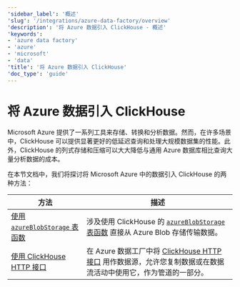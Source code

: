 ```yaml
---
'sidebar_label': '概述'
'slug': '/integrations/azure-data-factory/overview'
'description': '将 Azure 数据引入 ClickHouse - 概述'
'keywords':
- 'azure data factory'
- 'azure'
- 'microsoft'
- 'data'
'title': '将 Azure 数据引入 ClickHouse'
'doc_type': 'guide'
---
```



# 将 Azure 数据引入 ClickHouse

Microsoft Azure 提供了一系列工具来存储、转换和分析数据。然而，在许多场景中，ClickHouse 可以提供显著更好的低延迟查询和处理大规模数据集的性能。此外，ClickHouse 的列式存储和压缩可以大大降低与通用 Azure 数据库相比查询大量分析数据的成本。

在本节文档中，我们将探讨将 Microsoft Azure 中的数据引入 ClickHouse 的两种方法：

| 方法                                                                       | 描述                                                                                                                                                                                              |
|----------------------------------------------------------------------------|---------------------------------------------------------------------------------------------------------------------------------------------------------------------------------------------------|
| [使用 `azureBlobStorage` 表函数](./using_azureblobstorage.md)          | 涉及使用 ClickHouse 的 [`azureBlobStorage` 表函数](https://clickhouse.com/docs/sql-reference/table-functions/azureBlobStorage) 直接从 Azure Blob 存储传输数据。                                |
| [使用 ClickHouse HTTP 接口](./using_http_interface.md)                   | 在 Azure 数据工厂中将 [ClickHouse HTTP 接口](https://clickhouse.com/docs/interfaces/http) 用作数据源，允许您复制数据或在数据流活动中使用它，作为管道的一部分。                          |
